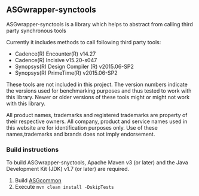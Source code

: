 ASGwrapper-synctools
--------------------

ASGwrapper-synctools is a library which helps to abstract from calling third party synchronous tools

Currently it includes methods to call following third party tools:

* Cadence(R) Encounter(R) v14.27
* Cadence(R) Incisive v15.20-s047
* Synopsys(R) Design Compiler (R) v2015.06-SP2 
* Synopsys(R) PrimeTime(R) v2015.06-SP2

These tools are not included in this project. The version numbers indicate the versions used for benchmarking purposes and thus tested to work with this library. Newer or older versions of these tools might or might not work with this library.

All product names, trademarks and registered trademarks are property of their respective owners. All company, product and service names used in this website are for identification purposes only. Use of these names,trademarks and brands does not imply endorsement.

### Build instructions ###

To build ASGwrapper-snyctools, Apache Maven v3 (or later) and the Java Development Kit (JDK) v1.7 (or later) are required.

1. Build [ASGcommon](https://github.com/hpiasg/asgcommon)
2. Execute `mvn clean install -DskipTests`